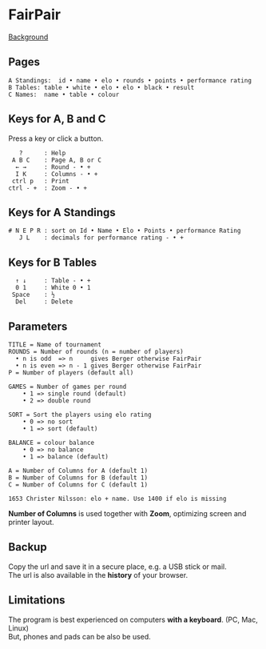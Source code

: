 # FairPair

[Background](background)

## Pages

```
A Standings:  id • name • elo • rounds • points • performance rating
B Tables: table • white • elo • elo • black • result
C Names:  name • table • colour
```

## Keys for A, B and C

Press a key or click a button.

```
   ?      : Help
 A B C    : Page A, B or C
  ← →     : Round - • +
  I K     : Columns - • +
 ctrl p   : Print
ctrl - +  : Zoom - • +
```

## Keys for A Standings

```
# N E P R : sort on Id • Name • Elo • Points • performance Rating
   J L    : decimals for performance rating - • +
```

## Keys for B Tables

```
  ↑ ↓     : Table - • +
  0 1     : White 0 • 1
 Space    : ½
  Del     : Delete
```

## Parameters

```
TITLE = Name of tournament
ROUNDS = Number of rounds (n = number of players)
  • n is odd  => n     gives Berger otherwise FairPair
  • n is even => n - 1 gives Berger otherwise FairPair
P = Number of players (default all)

GAMES = Number of games per round
	• 1 => single round (default)
	• 2 => double round

SORT = Sort the players using elo rating
	• 0 => no sort
	• 1 => sort (default)

BALANCE = colour balance
	• 0 => no balance
	• 1 => balance (default)

A = Number of Columns for A (default 1)
B = Number of Columns for B (default 1)
C = Number of Columns for C (default 1)

1653 Christer Nilsson: elo + name. Use 1400 if elo is missing
```

**Number of Columns** is used together with **Zoom**, optimizing screen and printer layout.  

## Backup

Copy the url and save it in a secure place, e.g. a USB stick or mail.  
The url is also available in the **history** of your browser.

## Limitations

The program is best experienced on computers **with a keyboard**. (PC, Mac, Linux)  
But, phones and pads can be also be used.

